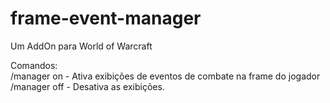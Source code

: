 frame-event-manager
===================

Um AddOn para World of Warcraft

Comandos:<br>
/manager on - Ativa exibições de eventos de combate na frame do jogador<br>
/manager off - Desativa as exibições.

